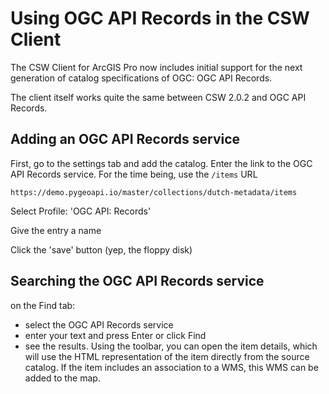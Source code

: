 # Using OGC API Records in the CSW Client
The CSW Client for ArcGIS Pro now includes initial support for the next generation of catalog specifications of OGC: OGC API Records.

The client itself works quite the same between CSW 2.0.2 and OGC API Records. 

## Adding an OGC API Records service

First, go to the settings tab and add the catalog.
Enter the link to the OGC API Records service. For the time being, use the ```/items``` URL

```
https://demo.pygeoapi.io/master/collections/dutch-metadata/items
```

Select Profile: 'OGC API: Records'

Give the entry a name

Click the 'save' button (yep, the floppy disk)

## Searching the OGC API Records service
on the Find tab:
- select the OGC API Records service
- enter your text and press Enter or click Find
- see the results. Using the toolbar, you can open the item details, which will use the HTML representation of the item directly from the source catalog. If the item includes an association to a WMS, this WMS can be added to the map.